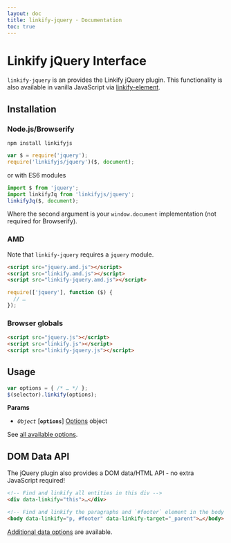 ```yaml
---
layout: doc
title: linkify-jquery · Documentation
toc: true
---
```


# Linkify jQuery Interface

`linkify-jquery` is an provides the Linkify jQuery plugin. This functionality is
also available in vanilla JavaScript via
[linkify-element](linkify-element.html).

## Installation

### Node.js/Browserify

```
npm install linkifyjs
```

```js
var $ = require('jquery');
require('linkifyjs/jquery')($, document);
```

or with ES6 modules

```js
import $ from 'jquery';
import linkifyJq from 'linkifyjs/jquery';
linkifyJq($, document);
```

Where the second argument is your `window.document` implementation (not required for Browserify).

### AMD

Note that `linkify-jquery` requires a `jquery` module.

```html
<script src="jquery.amd.js"></script>
<script src="linkify.amd.js"></script>
<script src="linkify-jquery.amd.js"></script>
```

```js
require(['jquery'], function ($) {
  // …
});
```

### Browser globals

```html
<script src="jquery.js"></script>
<script src="linkify.js"></script>
<script src="linkify-jquery.js"></script>
```

## Usage

```js
var options = { /* … */ };
$(selector).linkify(options);
```

**Params**

* _`Object`_ [**`options`**] [Options](options.html) object

See [all available options](options.html).

## DOM Data API

The jQuery plugin also provides a DOM data/HTML API - no extra JavaScript required!

```html
<!-- Find and linkify all entities in this div -->
<div data-linkify="this">…</div>

<!-- Find and linkify the paragraphs and `#footer` element in the body -->
<body data-linkify="p, #footer" data-linkify-target="_parent">…</body>
```

[Additional data options](options.html) are available.
